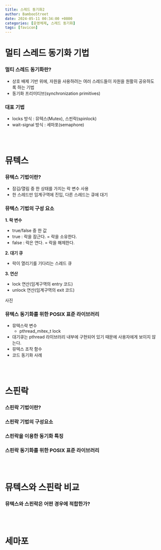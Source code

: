 ```yaml
---
title: 스레드 동기화2 
author: BambooStreet
date: 2024-05-11 00:34:00 +0800
categories: [운영체제, 스레드 동기화]
tags: [favicon]
---
```


# 멀티 스레드 동기화 기법

### 멀티 스레드 동기화란?
* 상호 배제 기반 위에, 자원을 사용하려는 여러 스레드들이 자원을 원활히 공유하도록 하는 기법
* 동기화 프리미티브(synchronization primitives)

### 대표 기법
* locks 방식 : 뮤텍스(Mutex), 스핀락(spinlock)
* wait-signal 방식 : 세마포(semaphore)


<br>
<br>

# 뮤텍스

### 뮤텍스 기법이란?
* 잠김/열림 중 한 상태를 가지는 락 변수 사용
* 한 스레드만 임계구역에 진입, 다른 스레드는 큐에 대기 


### 뮤텍스 기법의 구성 요소
**1. 락 변수**
* true/false 중 한 값
* true : 락을 잠근다. = 락을 소유한다.
* false : 락은 연다. = 락을 해제한다.

**2. 대기 큐**
* 락이 열리기를 기다리는 스레드 큐

**3. 연산**
* lock 연산(임계구역의 entry 코드)
* unlock 연산(임계구역의 exit 코드)

사진

### 뮤텍스 동기화를 위한 POSIX 표준 라이브러리
* 뮤텍스락 변수
  * pthread_mitex_t lock
* 대기큐는 pthread 라이브러리 내부에 구현되어 있기 때문에 사용자에게 보이지 않는다.
* 뮤텍스 조작 함수
* 코드 동기화 사례

<br>
<br>

# 스핀락

### 스핀락 기법이란?


### 스핀락 기법의 구성요소


### 스핀락을 이용한 동기화 특징


### 스핀락 동기화를 위한 POSIX 표준 라이브러리


<br>
<br>

# 뮤텍스와 스핀락 비교

### 뮤텍스와 스핀락은 어떤 경우에 적합한가?



<br>
<br>

# 세마포




<!-- 
<br>
<br>

# 생산자-소비자 문제 -->
